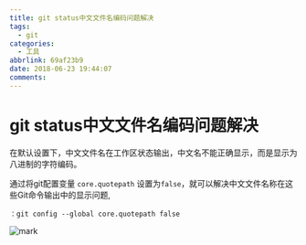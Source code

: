 ```yaml
---
title: git status中文文件名编码问题解决
tags:
  - git
categories:
  - 工具
abbrlink: 69af23b9
date: 2018-06-23 19:44:07
comments:
---
```

# git status中文文件名编码问题解决

在默认设置下，中文文件名在工作区状态输出，中文名不能正确显示，而是显示为八进制的字符编码。

通过将git配置变量 `core.quotepath` 设置为`false`，就可以解决中文文件名称在这些Git命令输出中的显示问题,
```
：git config --global core.quotepath false
```

![mark](http://p3goxj4ar.bkt.clouddn.com/blog/180623/B275LHhLi8.png?imageslim)